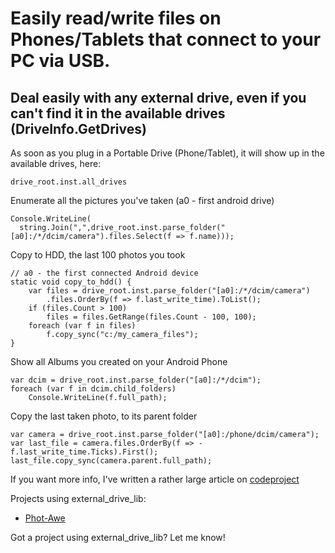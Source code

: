 # Easily read/write files on Phones/Tablets that connect to your PC via USB. 

## Deal easily with any external drive, even if you can't find it in the available drives (DriveInfo.GetDrives)

As soon as you plug in a Portable Drive (Phone/Tablet), it will show up in the available drives, here:

    drive_root.inst.all_drives

Enumerate all the pictures you've taken (a0 - first android drive)

    Console.WriteLine(
      string.Join(",",drive_root.inst.parse_folder("[a0]:/*/dcim/camera").files.Select(f => f.name)));
  
Copy to HDD, the last 100 photos you took

    // a0 - the first connected Android device
    static void copy_to_hdd() {
        var files = drive_root.inst.parse_folder("[a0]:/*/dcim/camera")
            .files.OrderBy(f => f.last_write_time).ToList();
        if (files.Count > 100) 
            files = files.GetRange(files.Count - 100, 100);
        foreach (var f in files) 
            f.copy_sync("c:/my_camera_files");
    }

Show all Albums you created on your Android Phone

    var dcim = drive_root.inst.parse_folder("[a0]:/*/dcim");
    foreach (var f in dcim.child_folders)
        Console.WriteLine(f.full_path);
  
Copy the last taken photo, to its parent folder

    var camera = drive_root.inst.parse_folder("[a0]:/phone/dcim/camera");
    var last_file = camera.files.OrderBy(f => -f.last_write_time.Ticks).First();
    last_file.copy_sync(camera.parent.full_path);

If you want more info, I've written a rather large article on [codeproject](http://www.codeproject.com)

Projects using external_drive_lib:
* [Phot-Awe](http://www.phot-awe.com)

Got a project using external_drive_lib? Let me know!
